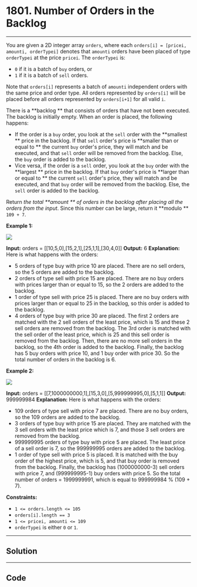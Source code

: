 # 1801. Number of Orders in the Backlog

---

You are given a 2D integer array `orders`, where each `orders[i] = [pricei, amounti, orderTypei]` denotes that `amounti` orders have been placed of type `orderTypei` at the price `pricei`. The `orderTypei` is:

  * `0` if it is a batch of `buy` orders, or
  * `1` if it is a batch of `sell` orders.



Note that `orders[i]` represents a batch of `amounti` independent orders with the same price and order type. All orders represented by `orders[i]` will be placed before all orders represented by `orders[i+1]` for all valid `i`.

There is a **backlog ** that consists of orders that have not been executed. The backlog is initially empty. When an order is placed, the following happens:

  * If the order is a `buy` order, you look at the `sell` order with the **smallest ** price in the backlog. If that `sell` order's price is **smaller than or equal to ** the current `buy` order's price, they will match and be executed, and that `sell` order will be removed from the backlog. Else, the `buy` order is added to the backlog.
  * Vice versa, if the order is a `sell` order, you look at the `buy` order with the **largest ** price in the backlog. If that `buy` order's price is **larger than or equal to ** the current `sell` order's price, they will match and be executed, and that `buy` order will be removed from the backlog. Else, the `sell` order is added to the backlog.



Return _the total **amount ** of orders in the backlog after placing all the orders from the input_. Since this number can be large, return it **modulo ** `109 + 7`.

 

**Example 1:**

![](https://assets.leetcode.com/uploads/2021/03/11/ex1.png)


**Input:** orders = [[10,5,0],[15,2,1],[25,1,1],[30,4,0]]
**Output:** 6
**Explanation:** Here is what happens with the orders:
- 5 orders of type buy with price 10 are placed. There are no sell orders, so the 5 orders are added to the backlog.
- 2 orders of type sell with price 15 are placed. There are no buy orders with prices larger than or equal to 15, so the 2 orders are added to the backlog.
- 1 order of type sell with price 25 is placed. There are no buy orders with prices larger than or equal to 25 in the backlog, so this order is added to the backlog.
- 4 orders of type buy with price 30 are placed. The first 2 orders are matched with the 2 sell orders of the least price, which is 15 and these 2 sell orders are removed from the backlog. The 3rd order is matched with the sell order of the least price, which is 25 and this sell order is removed from the backlog. Then, there are no more sell orders in the backlog, so the 4th order is added to the backlog.
Finally, the backlog has 5 buy orders with price 10, and 1 buy order with price 30. So the total number of orders in the backlog is 6.


**Example 2:**

![](https://assets.leetcode.com/uploads/2021/03/11/ex2.png)


**Input:** orders = [[7,1000000000,1],[15,3,0],[5,999999995,0],[5,1,1]]
**Output:** 999999984
**Explanation:** Here is what happens with the orders:
- 109 orders of type sell with price 7 are placed. There are no buy orders, so the 109 orders are added to the backlog.
- 3 orders of type buy with price 15 are placed. They are matched with the 3 sell orders with the least price which is 7, and those 3 sell orders are removed from the backlog.
- 999999995 orders of type buy with price 5 are placed. The least price of a sell order is 7, so the 999999995 orders are added to the backlog.
- 1 order of type sell with price 5 is placed. It is matched with the buy order of the highest price, which is 5, and that buy order is removed from the backlog.
Finally, the backlog has (1000000000-3) sell orders with price 7, and (999999995-1) buy orders with price 5. So the total number of orders = 1999999991, which is equal to 999999984 % (109 + 7).


 

**Constraints:**

  * `1 <= orders.length <= 105`
  * `orders[i].length == 3`
  * `1 <= pricei, amounti <= 109`
  * `orderTypei` is either `0` or `1`.

---

## Solution



---

## Code
```python


```